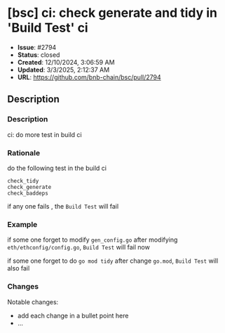 # [bsc] ci: check generate and tidy in 'Build Test' ci

- **Issue**: #2794
- **Status**: closed
- **Created**: 12/10/2024, 3:06:59 AM
- **Updated**: 3/3/2025, 2:12:37 AM
- **URL**: https://github.com/bnb-chain/bsc/pull/2794

## Description

### Description

ci: do more test in build ci

### Rationale

do the following test in the build ci
```
check_tidy
check_generate
check_baddeps
```
if any one fails , the `Build Test` will fail
### Example

if some one forget to modify `gen_config.go` after modifying `eth/ethconfig/config.go`,
`Build Test` will fail now

if some one forget to do `go mod tidy` after change `go.mod`,
`Build Test` will also fail

### Changes

Notable changes: 
* add each change in a bullet point here
* ...
